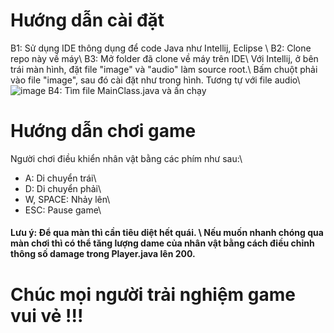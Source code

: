 # Hướng dẫn cài đặt
B1: Sử dụng IDE thông dụng để code Java như Intellij, Eclipse \\
B2: Clone repo này về máy\\
B3: Mở folder đã clone về máy trên IDE\\
Với Intellij, ở bên trái màn hình, đặt file "image" và "audio" làm source root.\\
Bấm chuột phải vào file "image", sau đó cài đặt như trong hình. Tương tự với file audio\\
![image](https://github.com/PeihPeih/Game-Java/assets/109358691/4464f0ab-2d51-4973-9942-40ba2f3eaede)
B4: Tìm file MainClass.java và ấn chạy

# Hướng dẫn chơi game
Người chơi điều khiển nhân vật bằng các phím như sau:\\
- A: Di chuyển trái\\
- D: Di chuyển phải\\
- W, SPACE: Nhảy lên\\
- ESC: Pause game\\

#### Lưu ý: Để qua màn thì cần tiêu diệt hết quái. \\ Nếu muốn nhanh chóng qua màn chơi thì có thể tăng lượng dame của nhân vật bằng cách điều chỉnh thông số damage trong Player.java lên 200.
# Chúc mọi người trải nghiệm game vui vẻ !!!
